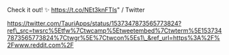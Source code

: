 Check it out! ✨
https://t.co/NEt3knFTIs" / Twitter

https://twitter.com/TauriApps/status/1537347873565773824?ref\_src=twsrc%5Etfw%7Ctwcamp%5Etweetembed%7Ctwterm%5E1537347873565773824%7Ctwgr%5E%7Ctwcon%5Es1\_&ref_url=https%3A%2F%2Fwww.reddit.com%2F